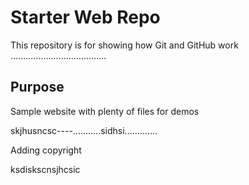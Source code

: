 # Starter Web Repo

This repository is for showing how Git and GitHub work
......................................
## Purpose

Sample website with plenty of files for demos

skjhusncsc----...........sidhsi.............

Adding copyright


ksdiskscnsjhcsic